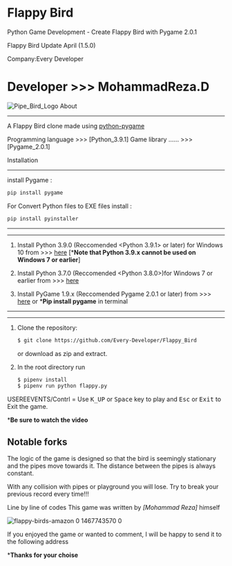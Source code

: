 # Flappy Bird
Python Game Development - Create Flappy Bird with Pygame 2.0.1

Flappy Bird Update April (1.5.0)

Company:Every Developer  

Developer >>> MohammadReza.D
==========================

![Pipe_Bird_Logo](https://user-images.githubusercontent.com/84382544/122960555-c34c9d80-d398-11eb-9fda-76650e8cf2fb.png)
About
______________________________________________________

A Flappy Bird clone made using [python-pygame][pygame]

Programming language >>> [Python_3.9.1]
Game library  ...... >>> [Pygame_2.0.1]

Installation
____________________________________________________
install Pygame :

```bash
pip install pygame
```

For Convert Python files to EXE files install :

```bash
pip install pyinstaller
```
______________________________________________________________________________________________________________
**************************************************************************************************************
1. Install Python 3.9.0 (Reccomended <Python 3.9.1> or later) for Windows 10 from >>>
[here](https://www.python.org/downloads/) [***Note that Python 3.9.x cannot be used on Windows 7 or earlier**]

2. Install Python 3.7.0 (Reccomended <Python 3.8.0>)for Windows 7 or earlier from >>>
[here](https://www.python.org/downloads/)

3. Install PyGame 1.9.x (Reccomended Pygame 2.0.1 or later) from >>>
[here](http://www.pygame.org/download.shtml) or ***Pip install pygame** in terminal

______________________________________________________________________________________________________________
**************************************************************************************************************

1. Clone the repository:

   ```bash
   $ git clone https://github.com/Every-Developer/Flappy_Bird
   ```

   or download as zip and extract.

1. In the root directory run

   ```bash
   $ pipenv install
   $ pipenv run python flappy.py
   ```

USEREEVENTS/Contrl = Use <kbd>K_UP</kbd> or <kbd>Space</kbd> key to play and <kbd>Esc</kbd> or <kbd>Exit</kbd> to Exit the game.

***Be sure to watch the video**


Notable forks
-------------
The logic of the game is designed so that the bird is seemingly stationary and
the pipes move towards it. The distance between the pipes is always constant.

With any collision with pipes or playground you will lose.
Try to break your previous record every time!!!

Line by line of codes This game was written by *[Mohammad Reza]* himself


[Python]: https://www.python.org
[pygame]: http://www.pygame.org

![flappy-birds-amazon 0 1467743570 0](https://user-images.githubusercontent.com/84382544/122960941-28a08e80-d399-11eb-9259-6e0134b76cb3.jpg)


If you enjoyed the game or wanted to comment, I will be happy to send it to the following address

***Thanks for your choise**
